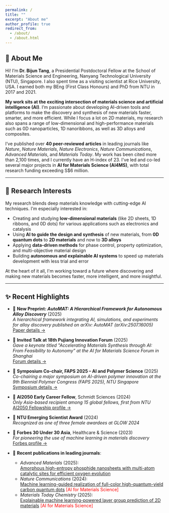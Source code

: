 ```yaml
---
permalink: /
title: ""
excerpt: "About me"
author_profile: true
redirect_from:
  - /about/
  - /about.html
---
```


## 👋 About Me

Hi! I’m **Dr. Bijun Tang**, a Presidential Postdoctoral Fellow at the School of Materials Science and Engineering, Nanyang Technological University (NTU), Singapore. I also spent time as a visiting scientist at Rice University, USA. I earned both my BEng (First Class Honours) and PhD from NTU in 2017 and 2021.

**My work sits at the exciting intersection of materials science and artificial intelligence (AI)**. I’m passionate about developing AI-driven tools and platforms to make the discovery and synthesis of new materials faster, smarter, and more efficient. While I focus a lot on 2D materials, my research also spans a range of low-dimensional and high-performance materials such as 0D nanoparticles, 1D nanoribbons, as well as 3D alloys and composites.

I’ve published over **40 peer-reviewed articles** in leading journals like *Nature*, *Nature Materials*, *Nature Electronics*, *Nature Communications*, *Advanced Materials*, and *Materials Today*. My work has been cited more than 2,100 times, and I currently have an H-index of 23. I've led and co-led several major projects in **AI for Materials Science (AI4MS)**, with total research funding exceeding S$6 million.

---

## 🔬 Research Interests

My research blends deep materials knowledge with cutting-edge AI techniques. I'm especially interested in:

- Creating and studying **low-dimensional materials** (like 2D sheets, 1D ribbons, and 0D dots) for various applications such as electronics and catalysis  
- Using **AI to guide the design and synthesis** of new materials, from **0D quantum dots** to **2D materials** and now to **3D alloys**  
- Applying **data-driven methods** for phase control, property optimization, and multi-objective material design  
- Building **autonomous and explainable AI systems** to speed up materials development with less trial and error

At the heart of it all, I'm working toward a future where discovering and making new materials becomes faster, more intelligent, and more insightful.

---

## ✨ Recent Highlights
- 📄 **New Preprint: *AutoMAT: A Hierarchical Framework for Autonomous Alloy Discovery*** (2025)  
  *A hierarchical framework integrating AI, simulations, and experiments for alloy discovery published on arXiv: AutoMAT (arXiv:2507.16005)*
   [Paper details →](https://arxiv.org/abs/2507.16005/)

- 🎤 **Invited Talk at 18th Pujiang Innovation Forum** (2025)  
  *Gave a keynote titled "Accelerating Materials Synthesis through AI: From Feasibility to Autonomy" at the AI for Materials Science Forum in Shanghai*  
  [Forum details →](https://www.pujiangforum.cn/en/forum/forum.html/)

- 🎤 **Symposium Co-chair, FAPS 2025 – AI and Polymer Science** (2025)  
  *Co-chairing a major symposium on AI-driven polymer innovation at the 9th Biennial Polymer Congress (FAPS 2025), NTU Singapore*  
  [Symposium details →](https://www.faps2025.com/)

- 🥇 **AI2050 Early Career Fellow**, Schmidt Sciences (2024)  
  *Only Asia-based recipient among 15 global fellows, first from NTU*  
  [AI2050 Fellowship profile →](https://ai2050.schmidtsciences.org/fellow/bijun-tang/)

- 🥇 **NTU Emerging Scientist Award** (2024)  
  *Recognized as one of three female awardees at GLOW 2024*

- 🥇 **Forbes 30 Under 30 Asia**, Healthcare & Science (2023)  
  *For pioneering the use of machine learning in materials discovery*  
  [Forbes profile →](https://www.forbes.com/profile/tang-bijun/)

- 📄 **Recent publications in leading journals**:  
  - *Advanced Materials* (2025):  
    [Amorphous high-entropy phosphide nanosheets with multi-atom catalytic sites for efficient oxygen evolution](https://doi.org/10.1002/adma.202410295)  
  - *Nature Communications* (2024):  
    [Machine learning-guided realization of full-color high-quantum-yield carbon quantum dots](https://doi.org/10.1038/s41467-024-49172-6) <span style="color:red">[AI for Materials Science]</span>  
  - *Materials Today Chemistry* (2025):  
    [Explainable machine learning-powered layer group prediction of 2D materials](https://doi.org/10.1016/j.mtchem.2025.102567) <span style="color:red">[AI for Materials Science]</span>  
